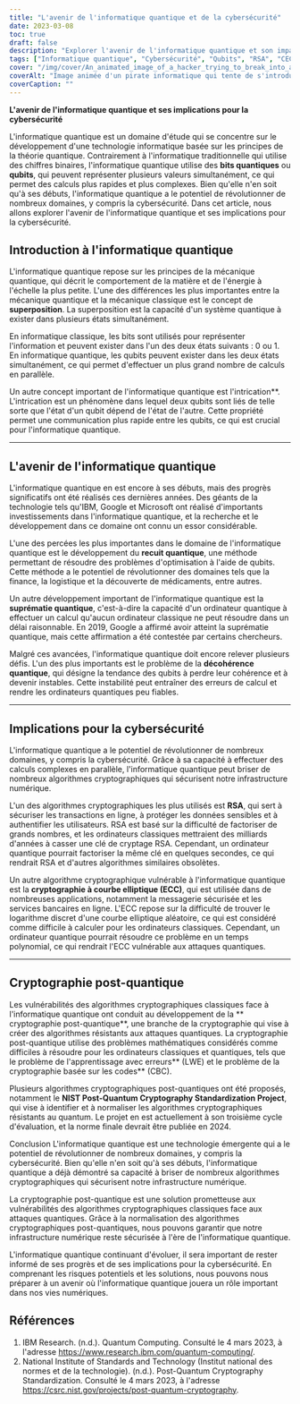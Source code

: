 ```yaml
---
title: "L'avenir de l'informatique quantique et de la cybersécurité"
date: 2023-03-08
toc: true
draft: false
description: "Explorer l'avenir de l'informatique quantique et son impact sur la cybersécurité, y compris la cryptographie post-quantique et les vulnérabilités des algorithmes cryptographiques classiques."
tags: ["Informatique quantique", "Cybersécurité", "Qubits", "RSA", "CEC", "Cryptographie post-quantique", "Recuit quantique", "Suprématie quantique", "Superposition", "Entanglement", "Algorithmes cryptographiques", "Infrastructure numérique", "Problèmes d'optimisation", "Géants de la technologie", "Recherche et développement", "Décohérence", "Online transactions", "Messagerie sécurisée", "Banque en ligne", "Découverte de médicaments"]
cover: "/img/cover/An_animated_image_of_a_hacker_trying_to_break_into_a_computer.png"
coverAlt: "Image animée d'un pirate informatique qui tente de s'introduire dans un système informatique protégé par le cryptage RSA, mais qui échoue alors qu'un ordinateur quantique résout le cryptage en quelques secondes en arrière-plan."
coverCaption: ""
---
```


**L'avenir de l'informatique quantique et ses implications pour la cybersécurité**

L'informatique quantique est un domaine d'étude qui se concentre sur le développement d'une technologie informatique basée sur les principes de la théorie quantique. Contrairement à l'informatique traditionnelle qui utilise des chiffres binaires, l'informatique quantique utilise des **bits quantiques** ou **qubits**, qui peuvent représenter plusieurs valeurs simultanément, ce qui permet des calculs plus rapides et plus complexes. Bien qu'elle n'en soit qu'à ses débuts, l'informatique quantique a le potentiel de révolutionner de nombreux domaines, y compris la cybersécurité. Dans cet article, nous allons explorer l'avenir de l'informatique quantique et ses implications pour la cybersécurité.

## Introduction à l'informatique quantique

L'informatique quantique repose sur les principes de la mécanique quantique, qui décrit le comportement de la matière et de l'énergie à l'échelle la plus petite. L'une des différences les plus importantes entre la mécanique quantique et la mécanique classique est le concept de **superposition**. La superposition est la capacité d'un système quantique à exister dans plusieurs états simultanément.

En informatique classique, les bits sont utilisés pour représenter l'information et peuvent exister dans l'un des deux états suivants : 0 ou 1. En informatique quantique, les qubits peuvent exister dans les deux états simultanément, ce qui permet d'effectuer un plus grand nombre de calculs en parallèle.

Un autre concept important de l'informatique quantique est l'intrication**. L'intrication est un phénomène dans lequel deux qubits sont liés de telle sorte que l'état d'un qubit dépend de l'état de l'autre. Cette propriété permet une communication plus rapide entre les qubits, ce qui est crucial pour l'informatique quantique.

______

## L'avenir de l'informatique quantique

L'informatique quantique en est encore à ses débuts, mais des progrès significatifs ont été réalisés ces dernières années. Des géants de la technologie tels qu'IBM, Google et Microsoft ont réalisé d'importants investissements dans l'informatique quantique, et la recherche et le développement dans ce domaine ont connu un essor considérable.

L'une des percées les plus importantes dans le domaine de l'informatique quantique est le développement du **recuit quantique**, une méthode permettant de résoudre des problèmes d'optimisation à l'aide de qubits. Cette méthode a le potentiel de révolutionner des domaines tels que la finance, la logistique et la découverte de médicaments, entre autres.

Un autre développement important de l'informatique quantique est la **suprématie quantique**, c'est-à-dire la capacité d'un ordinateur quantique à effectuer un calcul qu'aucun ordinateur classique ne peut résoudre dans un délai raisonnable. En 2019, Google a affirmé avoir atteint la suprématie quantique, mais cette affirmation a été contestée par certains chercheurs.

Malgré ces avancées, l'informatique quantique doit encore relever plusieurs défis. L'un des plus importants est le problème de la **décohérence quantique**, qui désigne la tendance des qubits à perdre leur cohérence et à devenir instables. Cette instabilité peut entraîner des erreurs de calcul et rendre les ordinateurs quantiques peu fiables.

______

## Implications pour la cybersécurité

L'informatique quantique a le potentiel de révolutionner de nombreux domaines, y compris la cybersécurité. Grâce à sa capacité à effectuer des calculs complexes en parallèle, l'informatique quantique peut briser de nombreux algorithmes cryptographiques qui sécurisent notre infrastructure numérique.

L'un des algorithmes cryptographiques les plus utilisés est **RSA**, qui sert à sécuriser les transactions en ligne, à protéger les données sensibles et à authentifier les utilisateurs. RSA est basé sur la difficulté de factoriser de grands nombres, et les ordinateurs classiques mettraient des milliards d'années à casser une clé de cryptage RSA. Cependant, un ordinateur quantique pourrait factoriser la même clé en quelques secondes, ce qui rendrait RSA et d'autres algorithmes similaires obsolètes.

Un autre algorithme cryptographique vulnérable à l'informatique quantique est la **cryptographie à courbe elliptique (ECC)**, qui est utilisée dans de nombreuses applications, notamment la messagerie sécurisée et les services bancaires en ligne. L'ECC repose sur la difficulté de trouver le logarithme discret d'une courbe elliptique aléatoire, ce qui est considéré comme difficile à calculer pour les ordinateurs classiques. Cependant, un ordinateur quantique pourrait résoudre ce problème en un temps polynomial, ce qui rendrait l'ECC vulnérable aux attaques quantiques.

______

## Cryptographie post-quantique

Les vulnérabilités des algorithmes cryptographiques classiques face à l'informatique quantique ont conduit au développement de la ** cryptographie post-quantique**, une branche de la cryptographie qui vise à créer des algorithmes résistants aux attaques quantiques. La cryptographie post-quantique utilise des problèmes mathématiques considérés comme difficiles à résoudre pour les ordinateurs classiques et quantiques, tels que le problème de l'apprentissage avec erreurs** (LWE) et le problème de la cryptographie basée sur les codes** (CBC).

Plusieurs algorithmes cryptographiques post-quantiques ont été proposés, notamment le **NIST Post-Quantum Cryptography Standardization Project**, qui vise à identifier et à normaliser les algorithmes cryptographiques résistants au quantum. Le projet en est actuellement à son troisième cycle d'évaluation, et la norme finale devrait être publiée en 2024.

Conclusion
L'informatique quantique est une technologie émergente qui a le potentiel de révolutionner de nombreux domaines, y compris la cybersécurité. Bien qu'elle n'en soit qu'à ses débuts, l'informatique quantique a déjà démontré sa capacité à briser de nombreux algorithmes cryptographiques qui sécurisent notre infrastructure numérique.

La cryptographie post-quantique est une solution prometteuse aux vulnérabilités des algorithmes cryptographiques classiques face aux attaques quantiques. Grâce à la normalisation des algorithmes cryptographiques post-quantiques, nous pouvons garantir que notre infrastructure numérique reste sécurisée à l'ère de l'informatique quantique.

L'informatique quantique continuant d'évoluer, il sera important de rester informé de ses progrès et de ses implications pour la cybersécurité. En comprenant les risques potentiels et les solutions, nous pouvons nous préparer à un avenir où l'informatique quantique jouera un rôle important dans nos vies numériques.

## Références

1. IBM Research. (n.d.). Quantum Computing. Consulté le 4 mars 2023, à l'adresse https://www.research.ibm.com/quantum-computing/.
2. National Institute of Standards and Technology (Institut national des normes et de la technologie). (n.d.). Post-Quantum Cryptography Standardization. Consulté le 4 mars 2023, à l'adresse https://csrc.nist.gov/projects/post-quantum-cryptography.

